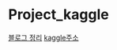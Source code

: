 # Project_kaggle

[블로그 정리](https://wldnjd2.github.io/2021/11/28/Newbies-as-a-Data-Scientist-in-EastAsia/)
[kaggle주소](https://www.kaggle.com/yoonhwayam/newbies-as-a-data-scientist-in-east-asia)